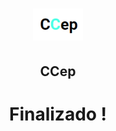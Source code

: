 <h1 align="center">
    <img alt="logo CCep" src="./assets/CCeplogo.PNG"  width="80px" >
</h1>
<h2 align="center">CCep</h2>

<h1 align="center"> Finalizado ! </h1>
